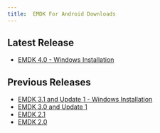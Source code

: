 ```yaml
---
title:  EMDK For Android Downloads
---
```

<!--
Please read the terms of this "End User License Agreement" (the "Agreement") carefully. The Agreement is a legal agreement between you (either an individual or a single entity) and Zebra Technologies International, LLC ("Zebra") for the Zebra computer software and/or firmware accompanying this End User License Agreement, and any associated media, printed materials and any "online" or electronic documentation (collectively, "Software"). By installing or using the Software, you agree to be bound by the terms of this Agreement. If you do not agree to the terms of this Agreement, you may not install or use the Software.

1. Grant of License. The Software is protected by copyright and other intellectual property laws and international treaties. The Software is licensed to you, and not sold, subject to the terms of this Agreement. Subject to the terms of this Agreement, Zebra hereby grants you a limited, personal, non-exclusive license during the term of this Agreement to use the Software solely and exclusively for your internal use for the operation of your associated Zebra printer(s) and for no other purpose. To the extent that any portion of the Software is provided to you in a manner that is designed to be installed by you, you may install one copy of the installable Software on one hard disk or other storage device for one printer, computer, workstation, terminal, or other digital electronic device, as applicable (an "Electronic Device"), and you may access and use that Software as installed on that Electronic Device so long as only one copy of such Software is in operation. If you are an organization rather than an individual, you may authorize personnel associated with your business to use the Software, but only one person at a time on one Electronic Device at a time. You agree not to duplicate or copy the Software, except that you may make one back-up copy for archive purposes. The primary user of the Electronic Device on which installable Software is installed may also make a copy for his or her exclusive use on a portable computer, so long as such Software is being used only on one Electronic Device at a time.

2. Storage/Network Use. In the alternative, you may install a copy of the Software on a storage device, such as a network server, used only to access and use the Software on your Electronic Devices over an internal network; however, you must acquire and dedicate a license for each separate Electronic Device on which the Software is accessed and used from the storage device. A license for the Software may not be shared or used concurrently on different Electronic Devices.

3. Documentation. If the Software contains documentation which is provided only in electronic form, you may print one copy of such electronic documentation. You may not copy the printed materials accompanying the Software.

4. Limitations of Reverse Engineering, Decompilation and Disassembly. You may not reverse engineer, decompile, or disassemble the Software, except and only to the extent that such activity is permitted by applicable law notwithstanding this limitation.

5. Transfer/Sublicense. You may not transfer, sublicense, distribute, rent, lease, supply, market or lend the Software to any other party.

6. Confidentiality. You acknowledge that the Software embodies confidential information owned by Zebra and/or its suppliers and licensors. To the extent you have access to any such information, you agree to use such information only for the authorized use of the Software. You further agree not to disclose such confidential information to any other party and to use at least the same degree of care to maintain the confidential nature of such information as you use to maintain the confidentiality of your own confidential information.

7. Intellectual Property. All title, copyrights and other intellectual property rights in and to the Software (including but not limited to copyrights, patents, trade secrets and trademarks) are owned by Zebra or its suppliers and licensors. You must maintain all copyright notices on all copies of the Software. All rights not expressly granted are reserved by Zebra. Without prejudice to any rights or remedies Zebra may have for your violation of this Software License, Zebra shall own all changes or modifications to the Software.

8. Termination. Without prejudice to any other rights or remedies Zebra may have, Zebra may terminate this Agreement if you fail to comply with the terms and conditions of this Agreement. Zebra may terminate this Agreement by offering you a superseding Agreement for the Software or any replacement or modified version of or upgrade to the Software and conditioning your continued use of the Software or such replacement, modified or upgraded version on your acceptance of such superseding Agreement. In addition, either party may terminate this Agreement at any time. Subject to the foregoing, termination shall be effective upon notice to the other party. In the event that this Agreement terminates for any reason, your license to use the Software will terminate, and you must immediately stop using the Software, destroy all copies of the Software and all of its component parts, and, upon request, provide an affidavit certifying your compliance with the foregoing. The provisions of Sections 4, 5, 6, 7, 12, 13, 14, 15, 16, 17, 18, 19 and 20 shall survive termination of this Agreement.

9. U.S. Government Restricted Rights. All Software provided to the U.S. Government pursuant to solicitations issued on or after December 1, 1995 is provided with the commercial rights and restrictions described elsewhere herein. All Software provided to the U.S. Government pursuant to solicitations issued prior to December 1, 1995 is provided with RESTRICTED RIGHTS as provided for in FAR, 48 CFR 52.227-19 (JUNE 1987) or DFARs, 48 CFR 252.227-7013 (OCT 1988), as applicable.

10. Export Restrictions. You agree that you will not export or re-export the Software, any part thereof, or any process or service that is the direct product of the Software (the foregoing collectively referred to as the "Restricted Components"), to any country, person or entity subject to U.S. export restrictions. You specifically agree not to export or re-export any of the Restricted Components: (i) to any country to which the U.S. has embargoed or restricted the export of goods or services, which currently include but are not necessarily limited to Cuba, Iran, Iraq, North Korea, Sudan and Syria, or to any national of any such country, wherever located, who intends to transmit or transport the Restricted Components back to such country; (ii) to any person or entity who you know or have reason to know will utilize the Restricted Components in the design, development or production of nuclear, chemical or biological weapons; or (iii) to any person or entity who has been prohibited from participating in U.S. export transactions by any federal agency of the U.S. government. You warrant and represent that neither the U.S. Commerce Department, Bureau of Export Administration nor any other U.S. federal agency has suspended, revoked or denied your export privileges. Contractor/Manufacturer is Zebra Technologies Corporation, 333 Corporate Woods Parkway, Vernon Hills, Illinois 60061.

11. Accessing Services Using the Software. Your use of any service accessible using the Software is not covered by this EULA and may be governed by separate terms of use, conditions or notices. Zebra and its suppliers and licensors hereby disclaim any such liability for any such services accessed.

12. Disclaimer. ZEBRA SUPPLIES THE SOFTWARE AS IS AND WITH ALL FAULTS AND DOES NOT MAKE ANY WARRANTIES WHATSOEVER, EXPRESS OR IMPLIED, INCLUDING BUT NOT LIMITED TO WARRANTIES CONCERNING THE SOFTWARE OR ANY APPLICATION, OPERATION OR USE THEREOF, THE OUTPUT OR THE DATA GENERATED BY THE OPERATION OR USE THEREOF, OR ANY SUPPORT SERVICES RENDERED WITH RESPECT THERETO. ZEBRA HEREBY EXCLUDES ALL IMPLIED WARRANTIES TO THE MAXIMUM EXTENT AUTHORIZED BY LAW, INCLUDING, SPECIFICALLY, ANY IMPLIED WARRANTY ARISING BY STATUTE OR OTHERWISE IN LAW OR FROM A COURSE OF DEALING OR USAGE OF TRADE, ALL IMPLIED WARRANTIES OF MERCHANTABILITY, OR OF MERCHANTABLE QUALITY, OR OF FITNESS FOR ANY PURPOSE, PARTICULAR, SPECIFIC OR OTHERWISE, OR OF TITLE, OR OF NONINFRINGEMENT. SOME JURISDICTIONS DO NOT ALLOW THE EXCLUSION OR LIMITATION OF IMPLIED WARRANTIES, SO THE ABOVE LIMITATION OR EXCLUSION MAY NOT APPLY TO YOU. WHEN THE IMPLIED WARRANTIES ARE NOT ALLOWED TO BE EXCLUDED IN THEIR ENTIRETY, THEY WILL BE LIMITED TO THE DURATION OF NINETY (90) DAYS. WITHOUT LIMITING THE GENERALITY OF THE FOREGOING, ZEBRA DOES NOT WARRANT THAT THE OPERATION OF THE SOFTWARE WILL BE UNINTERRUPTED OR ERROR FREE. TO THE EXTENT THAT THE SOFTWARE COVERED BY THIS EULA INCLUDES EMULATION LIBRARIES, SUCH EMULATION LIBRARIES DO NOT WORK 100% CORRECTLY OR COVER 100% OF THE FUNCTIONALITY OF THE PRINTER LANGUAGE BEING EMULATED, ARE OFFERED "AS IS" AND WITH ALL FAULTS, AND ALL THE DISCLAIMERS AND LIMITATIONS CONTAINED IN THIS PARAGRAPH AND THIS AGREEMENT APPLY TO SUCH EMULATION LIBRARIES.

13. Limitation of Liability and Damages. ZEBRA DOES NOT ASSUME RESPONSIBILITY FOR ANY SPECIFIC APPLICATION OF THE SOFTWARE OR FOR COMPATIBILITY WITH OTHER SOFTWARE OR EQUIPMENT. TO THE FULL EXTENT ALLOWED BY LAW, ZEBRA EXCLUDES FOR ITSELF AND ITS LICENSORS AND SUPPLIERS ANY LIABILITY FOR ANY DAMAGES, INCLUDING WITHOUT LIMITATION DIRECT, CONSEQUENTIAL, INCIDENTAL, INDIRECT, SPECIAL, EXEMPLARY OR PUNITIVE DAMAGES OF ANY KIND, OR FOR LOSS OF REVENUE OR PROFITS, LOSS OF BUSINESS, DAMAGE TO GOODWILL, LOSS OF INFORMATION OR DATA, OR OTHER FINANCIAL LOSS ARISING OUT OF OR IN CONNECTION WITH THE SALE, INSTALLATION, MAINTENANCE, USE, PERFORMANCE, FAILURE, OR INTERRUPTION OF ANY PRODUCTS, PARTS OR SOFTWARE, WHETHER BASED ON CONTRACT, TORT, NEGLIGENCE, STRICT LIABILITY OR OTHERWISE, EVEN IF ZEBRA OR ANY LICENSOR OR SUPPLIER HAS BEEN ADVISED OF THE POSSIBILITY OF SUCH DAMAGES. TO THE MAXIMUM EXTENT AUTHORIZED BY LAW, THIS DISCLAIMER OF LIABILITY FOR DAMAGES WILL NOT BE AFFECTED IF ANY REMEDY PROVIDED HEREIN SHALL FAIL OF ITS ESSENTIAL PURPOSE. SOME JURISDICTIONS DO NOT ALLOW THE EXCLUSION OR LIMITATION OF DIRECT, INCIDENTAL, CONSEQUENTIAL OR OTHER DAMAGES, SO THE ABOVE LIMITATION OR EXCLUSION MAY NOT APPLY TO YOU. WHEN LIABILITY FOR DAMAGES IS NOT ALLOWED TO BE LIMITED OR EXCLUDED IN ITS ENTIRETY, ZEBRA LIMITS ITS LIABILITY TO REPAIR, REPLACEMENT, OR, AT ZEBRA'S OPTION, REFUND OF THE PRICE OF THE SOFTWARE.

14. Zebra Suppliers and Licensors. Any release, disclaimer or limitation of Zebra's liability or damages pursuant to this Agreement shall be construed, in addition to Zebra's benefit, also to the benefit of Zebra's suppliers, licensors, employees, and contractors and, without limiting any other defenses that such suppliers, licensors, employees and contractors may have, you agree to release such parties from liability or damages in accordance with such release, disclaimer, or limitation of liability or damages to the same extent that such provisions apply to Zebra.

15. Governing Law. To the maximum extent permitted by law, the laws of the State of Illinois, U.S.A., without reference to its conflict of laws provisions, will apply to this Agreement. You irrevocably agree to submit to the exclusive jurisdiction and venue of the state or federal courts in the State of Illinois in the event of any litigation involving this Agreement or the Software. You agree that you shall not assert any claim that you are not subject to the jurisdiction of such courts, that the venue is improper, that the forum is inconvenient or any similar objection, claim or argument. Zebra may, in its sole discretion, choose to resolve any controversy or dispute between you and Zebra concerning this Agreement, or the existence, validity, breach or termination thereof, whether during or after the term by binding arbitration in accordance with the Commercial Arbitration Rules of the American Arbitration Association ("AAA"), as modified or supplemented under this Section 15, by providing notice to you. In the event that Zebra provides such notice, you hereby waive any right to institute a court or other dispute resolution proceeding with respect to such controversy or dispute and acknowledge arbitration in accordance with this Section 15 as the sole and exclusive means of resolving such controversy or dispute. The arbitration proceeding will take place in Chicago, Illinois and be conducted in the English language. The arbitration panel will consist of 3 arbitrators, one arbitrator appointed by each party and a third neutral arbitrator appointed by the two arbitrators designated by the parties. Any communication between a party and any arbitrator will be directed to the AAA for transmittal to the arbitrator. The parties expressly agree that the arbitrators will be empowered to, at either party's request, grant injunctive relief. The arbitral award will be the exclusive remedy of the parties for all claims, counterclaims, issues or accountings presented or pleaded to the arbitrators. Judgment upon the arbitral award may be entered in any court that has jurisdiction thereof. Any additional costs, fees or expenses incurred in enforcing the arbitral award will be charged against the party that resists its enforcement. Nothing in this Section will prevent Zebra from seeking interim injunctive relief against you or filing an action against you to collect unpaid and past due amounts in any court of competent jurisdiction.

16. Injunctive Relief. You acknowledge that, in the event you breach any provision of this Agreement, Zebra will not have an adequate remedy in money or damages. Zebra shall therefore be entitled to obtain an injunction against such breach from any court of competent jurisdiction immediately upon request without posting bond. Zebra's right to obtain injunctive relief shall not limit its right to seek further remedies.

17. Entire Agreement. This Agreement constitutes the entire understanding and agreement of the parties and supersedes any and all prior or contemporaneous representations, understandings and agreements between the parties with respect to the subject matter of this Agreement. If any provision of this Agreement is held invalid, the remainder of this Agreement shall continue in full force and effect.

18. Assignment. You may not assign this Agreement or any of your rights or obligations hereunder (by operation of law or otherwise) without the prior written consent of Zebra. Zebra may assign this Agreement and its rights and obligations without your consent. Subject to the foregoing, this Agreement shall be binding upon and inure to the benefit of the parties to it and their respective legal representatives, successors and permitted assigns.

19. Modification. No modification of this Agreement shall be binding unless it is in writing and is signed by an authorized representative of the party against whom enforcement of the modification is sought.

20. Waiver. The failure by a party to exercise any right hereunder shall not operate as a waiver of such party's right to exercise such right or any other right in the future.
-->

## Latest Release
<ul>
<li><a href='https://portal.motorolasolutions.com/Support/US-EN/Resolution?solutionId=100998&redirectForm=search&searchQuery=%3FsearchType%3Dsimple%26searchTerm%3Demdk%20for%20android%204.0'>EMDK 4.0 - Windows Installation</a></li>

</ul>

## Previous Releases

<ul>
<li><a href='https://portal.motorolasolutions.com/Support/US-EN/Resolution?solutionId=99183&redirectForm=search&searchQuery=%3FsearchType%3Dsimple%26searchTerm%3Demdk%20for%20android%203.1'>EMDK 3.1 and Update 1 - Windows Installation</a></li>

<li><a href='https://portal.motorolasolutions.com/Support/US-EN/Resolution?solutionId=96851&redirectForm=search&searchQuery=%3FsearchType%3Dsimple%26searchTerm%3Demdk%20for%20android%203.0'>EMDK 3.0 and Update 1</a></li>

<li><a href="https://portal.motorolasolutions.com/Support/US-EN/Resolution?solutionId=96126&redirectForm=search&searchQuery=%3FsearchType%3Dsimple%26searchTerm%3Demdk%20for%20android%202.1">EMDK 2.1</a></li>

<li><a href="https://portal.motorolasolutions.com/Support/US-EN/Resolution?solutionId=95455&redirectForm=search&searchQuery=%3FsearchType%3Dsimple%26searchTerm%3Demdk%20for%20android%202.0">EMDK 2.0</a></li>
</ul>


